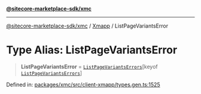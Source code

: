 [**@sitecore-marketplace-sdk/xmc**](../../../../README.md)

***

[@sitecore-marketplace-sdk/xmc](../../../../README.md) / [Xmapp](../README.md) / ListPageVariantsError

# Type Alias: ListPageVariantsError

> **ListPageVariantsError** = [`ListPageVariantsErrors`](ListPageVariantsErrors.md)\[keyof [`ListPageVariantsErrors`](ListPageVariantsErrors.md)\]

Defined in: [packages/xmc/src/client-xmapp/types.gen.ts:1525](https://github.com/Sitecore/marketplace-sdk/blob/e3ec55ede335ad59ac5875d32f0d68c50e7bc899/packages/xmc/src/client-xmapp/types.gen.ts#L1525)
